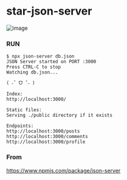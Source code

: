 # star-json-server
![image](https://github.com/jsmin6330/star-json-server/assets/150888333/32080545-de2f-45a0-967e-6cd09295d032|width=10)




### RUN
```
$ npx json-server db.json
JSON Server started on PORT :3000
Press CTRL-C to stop
Watching db.json...

( ˶ˆ ᗜ ˆ˵ )

Index:
http://localhost:3000/

Static files:
Serving ./public directory if it exists

Endpoints:
http://localhost:3000/posts
http://localhost:3000/comments
http://localhost:3000/profile
```

### From
https://www.npmjs.com/package/json-server
